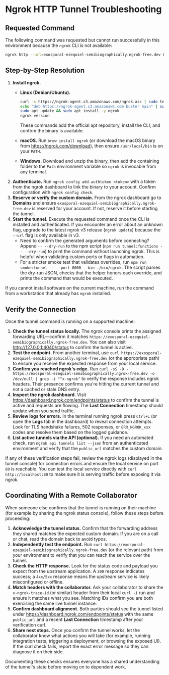 # Ngrok HTTP Tunnel Troubleshooting

## Requested Command

The following command was requested but cannot run successfully in this
environment because the `ngrok` CLI is not available:

```bash
ngrok http --url=exosporal-ezequiel-semibiographically.ngrok-free.dev 80
```

## Step-by-Step Resolution

1. **Install ngrok.**
   - **Linux (Debian/Ubuntu).**

     ```bash
     curl -s https://ngrok-agent.s3.amazonaws.com/ngrok.asc | sudo tee /etc/apt/trusted.gpg.d/ngrok.asc >/dev/null
     echo "deb https://ngrok-agent.s3.amazonaws.com buster main" | sudo tee /etc/apt/sources.list.d/ngrok.list
     sudo apt update && sudo apt install -y ngrok
     ngrok version
     ```

     These commands add the official apt repository, install the CLI, and
     confirm the binary is available.
   - **macOS.** Run `brew install ngrok` (or download the macOS binary from
     <https://ngrok.com/download>), then ensure `/usr/local/bin` is on your
     `PATH`.
   - **Windows.** Download and unzip the binary, then add the containing folder
     to the `Path` environment variable so `ngrok` is invocable from any
     terminal.
2. **Authenticate.** Run `ngrok config add-authtoken <token>` with a token from
   the ngrok dashboard to link the binary to your account. Confirm configuration
   with `ngrok config check`.
3. **Reserve or verify the custom domain.** From the ngrok dashboard go to
   **Domains** and ensure `exosporal-ezequiel-semibiographically.ngrok-free.dev`
   is reserved for your account. If not, reserve it before starting the tunnel.
4. **Start the tunnel.** Execute the requested command once the CLI is installed
   and authenticated. If you encounter an error about an unknown flag, upgrade
   to the latest ngrok v3 release (`ngrok update`) because the `--url` flag is
   only available in v3.
   - Need to confirm the generated arguments before connecting? Append
     `-- --dry-run` to the npm script (`npm run tunnel:functions -- --dry-run`)
     to print the command without launching ngrok. This is helpful when
     validating custom ports or flags in automation.
   - For a stricter smoke test that validates overrides, run
     `npm run smoke:tunnel -- --port 8000 --bin ./bin/ngrok`. The script parses
     the dry-run JSON, checks that the helper honors each override, and prints
     the command that would be executed.

If you cannot install software on the current machine, run the command from a
workstation that already has `ngrok` installed.

## Verify the Connection

Once the tunnel command is running on a supported machine:

1. **Check the tunnel status locally.** The ngrok console prints the assigned
   forwarding URL—confirm it matches
   `https://exosporal-ezequiel-semibiographically.ngrok-free.dev`. You can also
   visit <http://127.0.0.1:4040/status> to confirm the tunnel is active.
2. **Test the endpoint.** From another terminal, use
   `curl https://exosporal-ezequiel-semibiographically.ngrok-free.dev` (or the
   appropriate path) to ensure you receive the expected response from your local
   service.
3. **Confirm you reached ngrok's edge.** Run
   `curl -sS -D - https://exosporal-ezequiel-semibiographically.ngrok-free.dev -o /dev/null | grep -i "^x-ngrok"`
   to verify the response includes ngrok headers. Their presence confirms you're
   hitting the current tunnel and not a cached or stale DNS entry.
4. **Inspect the ngrok dashboard.** Visit
   <https://dashboard.ngrok.com/endpoints/status> to confirm the tunnel is
   active and requests are flowing. The **Last Connection** timestamp should
   update when you send traffic.
5. **Review logs for errors.** In the terminal running ngrok press `Ctrl+L` (or
   open the **Logs** tab in the dashboard) to reveal connection attempts. Look
   for TLS handshake failures, 502 responses, or `ERR_NGROK_xxx` codes and
   resolve them based on the logged guidance.
6. **List active tunnels via the API (optional).** If you need an automated
   check, run `ngrok api tunnels list --json` from an authenticated environment
   and verify that the `public_url` matches the custom domain.

If any of these verification steps fail, review the ngrok logs (displayed in the
tunnel console) for connection errors and ensure the local service on port `80`
is reachable. You can test the local service directly with
`curl http://localhost:80` to make sure it is serving traffic before exposing it
via ngrok.

## Coordinating With a Remote Collaborator

When someone else confirms that the tunnel is running on their machine (for
example by sharing the ngrok status console), follow these steps before
proceeding:

1. **Acknowledge the tunnel status.** Confirm that the forwarding address they
   shared matches the expected custom domain. If you are on a call or chat, read
   the domain back to avoid typos.
2. **Independently test the endpoint.** Run
   `curl https://exosporal-ezequiel-semibiographically.ngrok-free.dev` (or the
   relevant path) from your environment to verify that you can reach the service
   over the tunnel.
3. **Check the HTTP response.** Look for the status code and payload you expect
   from the upstream application. A `200` response indicates success; a
   `4xx/5xx` response means the upstream service is likely misconfigured or
   offline.
4. **Match headers with the collaborator.** Ask your collaborator to share the
   `x-ngrok-trace-id` (or similar) header from their local `curl -i` run and
   ensure it matches what you see. Matching IDs confirm you are both exercising
   the same live tunnel instance.
5. **Confirm dashboard alignment.** Both parties should see the tunnel listed
   under <https://dashboard.ngrok.com/endpoints/status> with the same
   `public_url` and a recent **Last Connection** timestamp after your
   verification curl.
6. **Share next steps.** Once you confirm the tunnel works, let the collaborator
   know what actions you will take (for example, running integration tests,
   triggering a deployment, or browsing the exposed UI). If the curl check
   fails, report the exact error message so they can diagnose it on their side.

Documenting these checks ensures everyone has a shared understanding of the
tunnel's state before moving on to dependent work.
